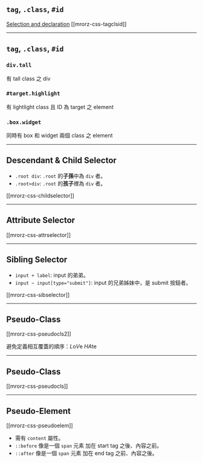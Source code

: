 `tag`, `.class`, `#id`
-----------------
[Selection and declaration](images/css/selector.gif")
[[mrorz-css-tagclsid]]

---

`tag`, `.class`, `#id`
-----------------
<div class="fragment">
  <h3><code>div.tall</code></h3>
  <p>有 tall class 之 div</p>
  <div class="fragment">
    <h3><code>#target.highlight</code></h3>
    <p>有 lightlight class 且 ID 為 target 之 element</p>
  </div>
  <div class="fragment">
    <h3><code>.box.widget</code></h3>
    <p>同時有 box 和 widget 兩個 class 之 element</p>
  </div>
</div>

---

Descendant & Child Selector
---------------------------

* `.root div`: `.root` 的**子孫**中為 `div` 者。
* `.root>div`: `.root` 的**孩子**裡為 `div` 者。

[[mrorz-css-childselector]]

---

Attribute Selector
------------------

[[mrorz-css-attrselector]]

---

Sibling Selector
----------------

* `input + label`: input 的弟弟。
* `input ~ input[type="submit"]`: input 的兄弟姊妹中，是 submit 按鈕者。

[[mrorz-css-sibselector]]

---

Pseudo-Class
------------

[[mrorz-css-pseudocls2]]

避免定義相互覆蓋的順序：*L*o*V*e *HA*te

---

Pseudo-Class
------------

[[mrorz-css-pseudocls]]

---

Pseudo-Element
------------

[[mrorz-css-pseudoelem]]

* 需有 `content` 屬性。
* `::before` 像是一個 `span` 元素
  加在 start tag 之後、內容之前。
* `::after` 像是一個 `span` 元素
  加在 end tag 之前、內容之後。
